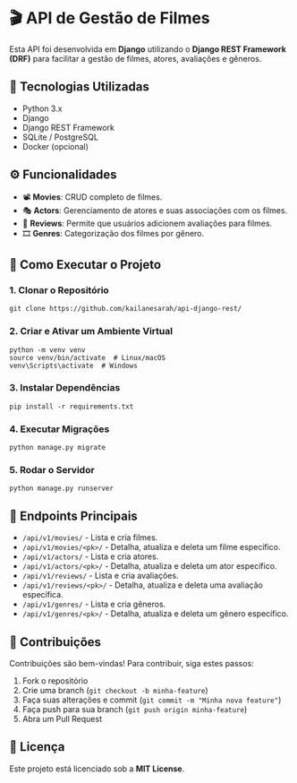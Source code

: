 <!DOCTYPE html>
<html lang="pt-BR">
<head>
    <meta charset="UTF-8">
    <meta name="viewport" content="width=device-width, initial-scale=1.0">
</head>
<body>

<h1>🎬 API de Gestão de Filmes</h1>

<p>Esta API foi desenvolvida em <strong>Django</strong> utilizando o <strong>Django REST Framework (DRF)</strong> para facilitar a gestão de filmes, atores, avaliações e gêneros.</p>

<h2>📌 Tecnologias Utilizadas</h2>
<ul>
    <li>Python 3.x</li>
        <li>Django</li>
        <li>Django REST Framework</li>
        <li>SQLite / PostgreSQL</li>
        <li>Docker (opcional)</li>
</ul>

<h2>⚙️ Funcionalidades</h2>
  <ul>
        <li>📽️ <strong>Movies</strong>: CRUD completo de filmes.</li>
        <li>🎭 <strong>Actors</strong>: Gerenciamento de atores e suas associações com os filmes.</li>
        <li>📝 <strong>Reviews</strong>: Permite que usuários adicionem avaliações para filmes.</li>
        <li>🎞️ <strong>Genres</strong>: Categorização dos filmes por gênero.</li>
  </ul>

<h2>🚀 Como Executar o Projeto</h2>

<h3>1. Clonar o Repositório</h3>
<pre><code>git clone https://github.com/kailanesarah/api-django-rest/</code></pre>

<h3>2. Criar e Ativar um Ambiente Virtual</h3>
<pre><code>python -m venv venv
source venv/bin/activate  # Linux/macOS
venv\Scripts\activate  # Windows</code></pre>

<h3>3. Instalar Dependências</h3>
<pre><code>pip install -r requirements.txt</code></pre>

<h3>4. Executar Migrações</h3>
<pre><code>python manage.py migrate</code></pre>

<h3>5. Rodar o Servidor</h3>
<pre><code>python manage.py runserver</code></pre>

<h2>📡 Endpoints Principais</h2>
    <ul>
        <li><code>/api/v1/movies/</code> - Lista e cria filmes.</li>
        <li><code>/api/v1/movies/&lt;pk&gt;/</code> - Detalha, atualiza e deleta um filme específico.</li>
        <li><code>/api/v1/actors/</code> - Lista e cria atores.</li>
        <li><code>/api/v1/actors/&lt;pk&gt;/</code> - Detalha, atualiza e deleta um ator específico.</li>
        <li><code>/api/v1/reviews/</code> - Lista e cria avaliações.</li>
        <li><code>/api/v1/reviews/&lt;pk&gt;/</code> - Detalha, atualiza e deleta uma avaliação específica.</li>
        <li><code>/api/v1/genres/</code> - Lista e cria gêneros.</li>
        <li><code>/api/v1/genres/&lt;pk&gt;/</code> - Detalha, atualiza e deleta um gênero específico.</li>
    </ul>
    <h2>📌 Contribuições</h2>
    <p>Contribuições são bem-vindas! Para contribuir, siga estes passos:</p>
    <ol>
        <li>Fork o repositório</li>
        <li>Crie uma branch (<code>git checkout -b minha-feature</code>)</li>
        <li>Faça suas alterações e commit (<code>git commit -m "Minha nova feature"</code>)</li>
        <li>Faça push para sua branch (<code>git push origin minha-feature</code>)</li>
        <li>Abra um Pull Request</li>
    </ol>

<h2>📜 Licença</h2>
<p>Este projeto está licenciado sob a <strong>MIT License</strong>.</p>

</body>
</html>
